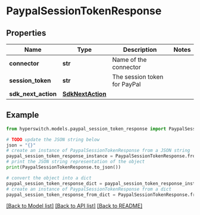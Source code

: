 # PaypalSessionTokenResponse


## Properties

Name | Type | Description | Notes
------------ | ------------- | ------------- | -------------
**connector** | **str** | Name of the connector | 
**session_token** | **str** | The session token for PayPal | 
**sdk_next_action** | [**SdkNextAction**](SdkNextAction.md) |  | 

## Example

```python
from hyperswitch.models.paypal_session_token_response import PaypalSessionTokenResponse

# TODO update the JSON string below
json = "{}"
# create an instance of PaypalSessionTokenResponse from a JSON string
paypal_session_token_response_instance = PaypalSessionTokenResponse.from_json(json)
# print the JSON string representation of the object
print(PaypalSessionTokenResponse.to_json())

# convert the object into a dict
paypal_session_token_response_dict = paypal_session_token_response_instance.to_dict()
# create an instance of PaypalSessionTokenResponse from a dict
paypal_session_token_response_from_dict = PaypalSessionTokenResponse.from_dict(paypal_session_token_response_dict)
```
[[Back to Model list]](../README.md#documentation-for-models) [[Back to API list]](../README.md#documentation-for-api-endpoints) [[Back to README]](../README.md)


